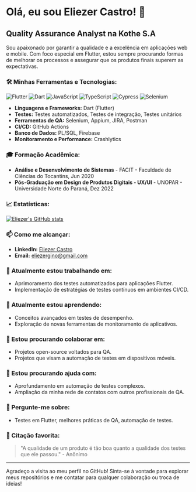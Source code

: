 # Olá, eu sou Eliezer Castro! 👋

## Quality Assurance Analyst na Kothe S.A

Sou apaixonado por garantir a qualidade e a excelência em aplicações web e mobile. Com foco especial em Flutter, estou sempre procurando formas de melhorar os processos e assegurar que os produtos finais superem as expectativas.

### 🛠️ Minhas Ferramentas e Tecnologias:
![Flutter](https://img.shields.io/badge/-Flutter-02569B?style=flat&logo=flutter)
![Dart](https://img.shields.io/badge/-Dart-0175C2?style=flat&logo=dart)
![JavaScript](https://img.shields.io/badge/-JavaScript-F7DF1E?style=flat&logo=javascript&logoColor=black)
![TypeScript](https://img.shields.io/badge/-TypeScript-3178C6?style=flat&logo=typescript)
![Cypress](https://img.shields.io/badge/-Cypress-17202C?style=flat&logo=cypress)
![Selenium](https://img.shields.io/badge/-Selenium-43B02A?style=flat&logo=selenium)

- **Linguagens e Frameworks:** Dart (Flutter)
- **Testes:** Testes automatizados, Testes de integração, Testes unitários
- **Ferramentas de QA:** Selenium, Appium, JIRA, Postman
- **CI/CD:** GitHub Actions
- **Banco de Dados:** PL/SQL, Firebase
- **Monitoramento e Performance:** Crashlytics

### 🎓 Formação Acadêmica:

- **Análise e Desenvolvimento de Sistemas** - FACIT - Faculdade de Ciências do Tocantins, Jun 2020
- **Pós-Graduação em Design de Produtos Digitais - UX/UI** - UNOPAR - Universidade Norte do Paraná, Dez 2022

### 📈 Estatísticas:

[![Eliezer's GitHub stats](https://github-readme-stats.vercel.app/api?username=eliezercastro&show_icons=true&theme=tokyonight)](https://github.com/eliezercastro)

### 📫 Como me alcançar:

- **LinkedIn:** [Eliezer Castro](https://www.linkedin.com/in/eliezer-castro/)
- **Email:** eliezergino@gmail.com

### 🔭 Atualmente estou trabalhando em:

- Aprimoramento dos testes automatizados para aplicações Flutter.
- Implementação de estratégias de testes contínuos em ambientes CI/CD.

### 🌱 Atualmente estou aprendendo:

- Conceitos avançados em testes de desempenho.
- Exploração de novas ferramentas de monitoramento de aplicativos.

### 👯 Estou procurando colaborar em:

- Projetos open-source voltados para QA.
- Projetos que visam a automação de testes em dispositivos móveis.

### 🤔 Estou procurando ajuda com:

- Aprofundamento em automação de testes complexos.
- Ampliação da minha rede de contatos com outros profissionais de QA.

### 💬 Pergunte-me sobre:

- Testes em Flutter, melhores práticas de QA, automação de testes.

### 📖 Citação favorita:

> "A qualidade de um produto é tão boa quanto a qualidade dos testes que ele passou." - Anônimo

---

Agradeço a visita ao meu perfil no GitHub! Sinta-se à vontade para explorar meus repositórios e me contatar para qualquer colaboração ou troca de ideias!
